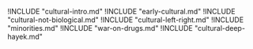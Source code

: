!INCLUDE "cultural-intro.md"
!INCLUDE "early-cultural.md"
!INCLUDE "cultural-not-biological.md"
!INCLUDE "cultural-left-right.md"
!INCLUDE "minorities.md"
!INCLUDE "war-on-drugs.md"
!INCLUDE "cultural-deep-hayek.md"

